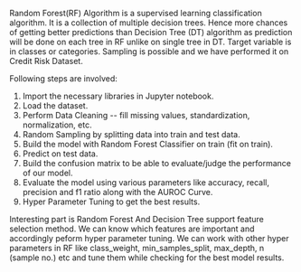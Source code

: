 Random Forest(RF) Algorithm is a supervised learning classification algorithm. It is a collection of multiple decision trees. Hence more chances of getting better predictions than Decision Tree (DT) algorithm as prediction will be done on each tree in RF unlike on single tree in DT.
Target variable is in classes or categories. Sampling is possible and we have performed it on Credit Risk Dataset. 

Following steps are involved:

1. Import the necessary libraries in Jupyter notebook.
2. Load the dataset.
3. Perform Data Cleaning -- fill missing values, standardization, normalization, etc.
4. Random Sampling by splitting data into train and test data.
5. Build the model with Random Forest Classifier on train (fit on train).
6. Predict on test data.
7. Build the confusion matrix to be able to evaluate/judge the performance of our model.
8. Evaluate the model using various parameters like accuracy, recall, precision and f1 ratio along with the AUROC Curve.
9. Hyper Parameter Tuning to get the best results.

Interesting part is Random Forest And Decision Tree support feature selection method. We can know which features are important and accordingly peform hyper parameter tuning. We can work with other hyper parameters in RF like class_weight, min_samples_split, max_depth, n (sample no.) etc and tune them while checking for the best model results.


